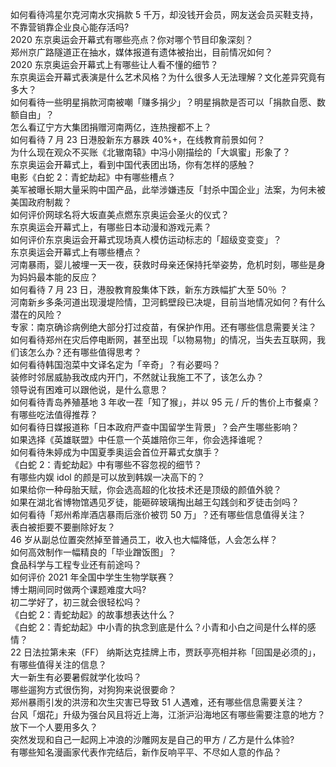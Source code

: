 如何看待鸿星尔克河南水灾捐款 5 千万，却没钱开会员，网友送会员买鞋支持，不靠营销靠企业良心能存活吗?  
2020 东京奥运会开幕式有哪些亮点？你对哪个节目印象深刻？  
郑州京广路隧道正在抽水，媒体报道有遗体被抬出，目前情况如何？  
2020 东京奥运会开幕式上有哪些让人看不懂的细节？  
东京奥运会开幕式表演是什么艺术风格？为什么很多人无法理解？文化差异究竟有多大？  
如何看待一些明星捐款河南被嘲「赚多捐少」？明星捐款是否可以「捐款自愿、数额自由」？  
怎么看辽宁方大集团捐赠河南两亿，连热搜都不上？  
如何看待 7 月 23 日港股新东方暴跌 40%+，在线教育前景如何？  
为什么现在观众不买账《北辙南辕》中冯小刚描绘的「大飒蜜」形象了？  
东京奥运会开幕式上，看到中国代表团出场，你有怎样的感触？  
电影《白蛇 2：青蛇劫起》中有哪些槽点？  
美军被曝长期大量采购中国产品，此举涉嫌违反「封杀中国企业」法案，为何未被美国政府制裁？  
如何评价网球名将大坂直美点燃东京奥运会圣火的仪式？  
东京奥运会开幕式上，有哪些日本动漫和游戏元素？  
如何评价东京奥运会开幕式现场真人模仿运动标志的「超级变变变」？  
东京奥运会开幕式上有哪些槽点？  
河南暴雨，婴儿被埋一天一夜，获救时母亲还保持托举姿势，危机时刻，哪些是身为妈妈最本能的反应？  
如何看待 7 月 23 日，港股教育股集体下跌，新东方跌幅扩大至 50％ ？  
河南新乡多条河道出现漫堤险情，卫河鹤壁段已决堤，目前当地情况如何？有什么潜在的风险？  
专家：南京确诊病例绝大部分打过疫苗，有保护作用。还有哪些信息需要关注？  
如何看待郑州在灾后停电断网，甚至出现「以物易物」的情况，当失去互联网，我们该怎么办？还有哪些值得思考？  
如何看待韩国泡菜中文译名定为「辛奇」？有必要吗？  
装修时邻居威胁我改成内开门，不然就让我施工不了，该怎么办？  
领导说有困难可以跟他说，是什么意思？  
如何看待青岛养殖基地 3 年收一茬「知了猴」，并以 95 元 / 斤的售价上市餐桌？有哪些吃法值得推荐？  
如何看待日媒报道称「日本政府严查中国留学生背景」？会产生哪些影响？  
如果选择《英雄联盟》中任意一个英雄陪你三年，你会选择谁呢？  
如何看待朱婷成为中国夏季奥运会首位开幕式女旗手？  
《白蛇 2：青蛇劫起》中有哪些不容忽视的细节？  
有哪些内娱 idol 的颜是可以放到韩娱一决高下的？  
如果给你一种母胎天赋，你会选高超的化妆技术还是顶级的颜值外貌？  
如果在湖北省博物馆遇见歹徒，能砸碎玻璃掏出越王勾践剑和歹徒击剑吗？  
如何看待「郑州希岸酒店暴雨后涨价被罚 50 万」？还有哪些信息值得关注？  
表白被拒要不要删除好友？  
46 岁从副总位置突然掉至普通员工，收入也大幅降低，人会怎么样？  
如何高效制作一幅精良的「毕业蹭饭图」？  
食品科学与工程专业还有前途吗？  
如何评价 2021 年全国中学生生物学联赛？  
博士期间同时做两个课题难度大吗?  
初二学好了，初三就会很轻松吗？  
《白蛇 2：青蛇劫起》的故事想表达什么？  
《白蛇 2：青蛇劫起》中小青的执念到底是什么？小青和小白之间是什么样的感情？  
22 日法拉第未来（FF） 纳斯达克挂牌上市，贾跃亭亮相并称「回国是必须的」，有哪些值得关注的信息？  
大一新生有必要暑假就学化妆吗？  
哪些遛狗方式很伤狗，对狗狗来说很要命？  
郑州暴雨引发的洪涝和次生灾害已导致 51 人遇难，还有哪些信息需要关注？  
台风「烟花」升级为强台风且将近上海，江浙沪沿海地区有哪些需要注意的地方？  
放下一个人要用多久？  
突然发现和自己一起网上冲浪的沙雕网友是自己的甲方 / 乙方是什么体验?  
有哪些知名漫画家代表作完结后，新作反响平平、不尽如人意的作品？  
